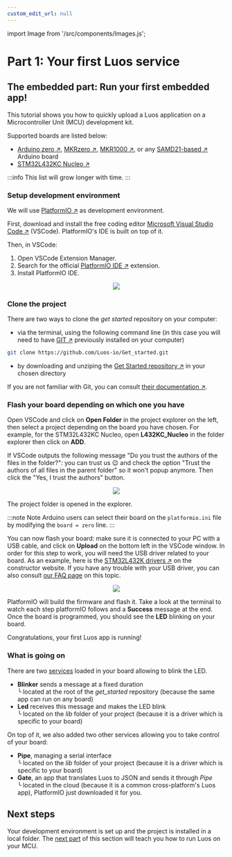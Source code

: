 ```yaml
---
custom_edit_url: null
---
```


import Image from '/src/components/Images.js';

# Part 1: Your first Luos service

## The embedded part: Run your first embedded app!

This tutorial shows you how to quickly upload a Luos application on a Microcontroller Unit (MCU) development kit.

Supported boards are listed below:

- <a href="https://www.arduino.cc/en/Main/ArduinoBoardZero&" target="_blank">Arduino zero &#8599;</a>, <a href="https://store.arduino.cc/products/arduino-mkr-zero-i2s-bus-sd-for-sound-music-digital-audio-data" target="_blank">MKRzero &#8599;</a>, <a href="https://store.arduino.cc/collections/boards/products/arduino-mkr1000-wifi" target="_blank">MKR1000 &#8599;</a>, or any <a href="https://en.wikipedia.org/wiki/List_of_Arduino_boards_and_compatible_systems" target="_blank">SAMD21-based &#8599;</a> Arduino board
- <a href="https://www.st.com/en/evaluation-tools/nucleo-l432kc.html" target="_blank">STM32L432KC Nucleo &#8599;</a>

:::info
This list will grow longer with time.
:::

### Setup development environment

We will use <a href="https://platformio.org/platformio-ide" target="_blank">PlatformIO &#8599;</a> as development environment.

First, download and install the free coding editor <a href="https://code.visualstudio.com/" target="_blank">Microsoft Visual Studio Code &#8599;</a> (VSCode). PlatformIO's IDE is built on top of it.

Then, in VSCode:

1.  Open VSCode Extension Manager.
2.  Search for the official <a href="https://platformio.org/install/ide?install=vscode" target="_blank">PlatformIO IDE &#8599;</a> extension.
3.  Install PlatformIO IDE.

<div align="center">
  <Image src="/img/get-started/install_VSCODE.png" darkSrc=''/>
</div>

### Clone the project

There are two ways to clone the _get started_ repository on your computer:

- via the terminal, using the following command line (in this case you will need to have <a href="https://git-scm.com/downloads" target="_blank">GIT &#8599;</a> previously installed on your computer)

```bash
git clone https://github.com/Luos-io/Get_started.git
```

- by downloading and unziping the <a href="https://github.com/Luos-io/Get_started/archive/refs/heads/master.zip" target="_blank">Get Started repository &#8599;</a> in your chosen directory

If you are not familiar with Git, you can consult <a href="https://git-scm.com/doc" target="_blank">their documentation &#8599;</a>.

### Flash your board depending on which one you have

Open VSCode and click on **Open Folder** in the project explorer on the left, then select a project depending on the board you have chosen. For example, for the STM32L432KC Nucleo, open **L432KC_Nucleo** in the folder explorer then click on **ADD**.

If VSCode outputs the following message "Do you trust the authors of the files in the folder?": you can trust us 😉 and check the option "Trust the authors of all files in the parent folder" so it won't popup anymore. Then click the "Yes, I trust the authors" button.

<div align="center">
  <Image src="/img/get-started/Open_project2.png" darkSrc=''/>
</div>

The project folder is opened in the explorer.

:::note Note
Arduino users can select their board on the `platformio.ini` file by modifying the `board = zero` line.
:::

You can now flash your board: make sure it is connected to your PC with a USB cable, and click on **Upload** on the bottom left in the VSCode window. In order for this step to work, you will need the USB driver related to your board. As an example, here is the <a href="https://www.st.com/en/development-tools/stsw-link009.html" target="_blank">STM32L432K drivers &#8599;</a> on the constructor website. If you have any trouble with your USB driver, you can also consult [our FAQ page](/faq/dfu) on this topic.

<div align="center">
  <Image src="/img/get-started/Flash_board2.png" darkSrc=''/>
</div>

PlatformIO will build the firmware and flash it. Take a look at the terminal to watch each step platformIO follows and a **Success** message at the end. Once the board is programmed, you should see the **LED** blinking on your board.

Congratulations, your first Luos app is running!

### What is going on

There are two [services](/docs/luos-technology/services/services) loaded in your board allowing to blink the LED.

- **Blinker** sends a message at a fixed duration<br /> ╰ located at the root of the _get_started_ repository (because the same app can run on any board)
- **Led** receives this message and makes the LED blink<br /> ╰ located on the _lib_ folder of your project (because it is a driver which is specific to your board)

On top of it, we also added two other services allowing you to take control of your board:

- **Pipe**, managing a serial interface<br /> ╰ located on the _lib_ folder of your project (because it is a driver which is specific to your board)
- **Gate**, an app that translates Luos to JSON and sends it through _Pipe_<br /> ╰ located in the cloud (because it is a common cross-platform's Luos app), PlatformIO just downloaded it for you.

## Next steps

Your development environment is set up and the project is installed in a local folder. The [next part](/get-started/get-started2) of this section will teach you how to run Luos on your MCU.
